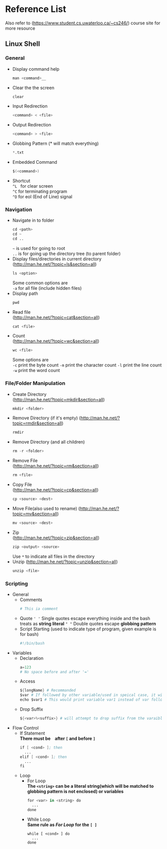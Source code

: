 # Reference List

Also refer to <CS246>(https://www.student.cs.uwaterloo.ca/~cs246/) course site for more resource

## Linux Shell

### General
- Display command help
  ```s
  man <command>__
  ```
- Clear the the screen
  ```s
  clear
  ```
- Input Redirection
  ```s
  <command> < <file>
  ```
- Output Redirection
  ```s
  <command> > <file>
  ```
- Globbing Pattern (* will match everything)
  ```s
  *.txt
  ```
- Embedded Command
  ```s
  $(<command>)
  ``` 
- Shortcut  
  ```^L ``` for clear screen  
  ```^C``` for terminating program  
  ```^D``` for eol (End of Line) signal  
### Navigation
- Navigate in to folder
  ```s
  cd <path>
  cd ~
  cd ..
  ```
  `~` is used for going to root  
  `..` is for going up the directory tree (to parent folder)
- Display files/directories in current directory  
  <manual>(http://man.he.net/?topic=ls&section=all)
  ```s
  ls <option>
  ```
  Some common options are  
  `-a` for all file (include hidden files)
- Display path
  ```s
  pwd
  ```
- Read file  
  <manual>(http://man.he.net/?topic=cat&section=all)
  ```s
  cat <file>
  ```
- Count  
  <manual>(http://man.he.net/?topic=wc&section=all)
  ```s
  wc <file>
  ```
  Some options are  
  `-c` print the byte count
  `-m` print the character count
  `-l` print the line count
  `-w` print the word count
<!-------------------------------------------------------------------------->
### File/Folder Manipulation
- Create Directory  
  <manual>(http://man.he.net/?topic=mkdir&section=all)
  ```s
  mkdir <folder>
  ```
- Remove Directory (if it's empty)
  <manual>(http://man.he.net/?topic=rmdir&section=all)
  ```s
  rmdir
  ```
- Remove Directory (and all children)
  ```s
  rm -r <folder>
  ```
- Remove File  
  <manual>(http://man.he.net/?topic=rm&section=all)
  ```s
  rm <file>
  ```
- Copy File  
  <manual>(http://man.he.net/?topic=cp&section=all)
  ```s
  cp <source> <dest>
  ```
- Move File(also used to rename)
  <manual>(http://man.he.net/?topic=mv&section=all)
  ```s
  mv <source> <dest>
  ```
- Zip  
  <manual>(http://man.he.net/?topic=zip&section=all)
  ```s
  zip <output> <source> 
  ```
  Use ```*``` to indicate all files in the directory
- Unzip
  <manual>(http://man.he.net/?topic=unzip&section=all)
  ```s
  unzip <file>
  ```
<!------------------------------------------------------------------->
### Scripting
- General
  - Comments
    ```s
    # This ia comment
    ```
  - Quote
    ```' '``` Single quotes escape everything inside and the bash treats as __string literal__
    ```" "``` Double quotes escape __globbing pattern__ 
  - Script Starting (used to indicate type of program, given example is for bash)
    ```s
    #!/bin/bash
    ``` 
- Variables
  - Declaration
    ```s
    a=123
    # No space before and after '='
    ```
  - Access
    ```s
    ${longName} # Recommanded
    $var # If followed by other variable/used in speical case, it will be different
    echo $var1 # This would print variable var1 instead of var followed by a "1"
    ```
  - Drop Suffix
    ```s
    ${<var>%<suffix>} # will attempt to drop suffix from the varaible if it is there
    ```
- Flow Control
  - If Statement  
    __There must be ``` ``` after ```[``` and before ```]```__
    ```s
    if [ <cond> ]; then
      ...
    elif [ <cond> ]; then
      ...
    fi
    ```
  - Loop
    - For Loop  
      __The ```<string>``` can be a literal string(which will be matched to globbing pattern is not enclosed) or variables__
      ```s
      for <var> in <string> do
        ...
      done
      ```
    - While Loop  
      __Same rule as ___For Loop___ for the ```[ ]```__
      ```
      while [ <cond> ] do
        ...
      done
      ```
